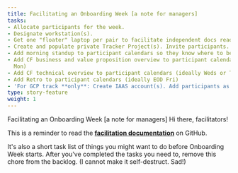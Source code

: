 ```yaml
---
title: Facilitating an Onboarding Week [a note for managers]
tasks:
- Allocate participants for the week.
- Designate workstation(s).
- Get one "floater" laptop per pair to facilitate independent docs reading.
- Create and populate private Tracker Project(s). Invite participants.
- Add morning standup to participant calendars so they know where to be Monday morning.
- Add CF business and value proposition overview to participant calendars (ideally
  Mon)
- Add CF technical overview to participant calendars (ideally Weds or Thurs)
- Add Retro to participant calendars (ideally EOD Fri)
- 'For GCP track **only**: Create IAAS account(s). Add participants as Owners.'
type: story-feature
weight: 1
---
```


Facilitating an Onboarding Week [a note for managers]
Hi there, facilitators!

This is a reminder to read the **[facilitation documentation](https://github.com/pivotal-cf/onboarding/blob/master/FACILITATING.md)** on GitHub.

It's also a short task list of things you might want to do before Onboarding Week starts. After you've completed the tasks you need to, remove this chore from the backlog. (I cannot make it self-destruct. Sad!)